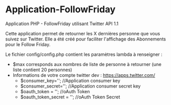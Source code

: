 Application-FollowFriday
========================

Application PHP - FollowFriday utilisant Twitter API 1.1

Cette application permet de retourner les X dernières personne que vous suivez sur Twitter. 
Elle a été créé pour faciliter l'affichage des Abonnements pour le Follow Friday.

Le fichier config/config.php contient les paramètres lambda à renseigner :
- $max corresponds aux nombres de liste de personne à retourner (une liste contient 20 personnes)
- Informations de votre compte twitter dev : https://apps.twitter.com/
    - $consumer_key=''; //Application consumer key
    - $consumer_secret=''; //Application consumer secret key
    - $oauth_token = ''; //oAuth Token
    - $oauth_token_secret = ''; //oAuth Token Secret
    
